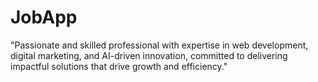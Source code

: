 # JobApp
"Passionate and skilled professional with expertise in web development, digital marketing, and AI-driven innovation, committed to delivering impactful solutions that drive growth and efficiency."

